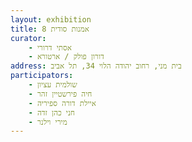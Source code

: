 ```yaml
---
layout: exhibition
title: אמנות סודית 8
curator:
    - אסתי דרורי
    - דורון פולק / ארטורא
address: בית מני, רחוב יהודה הלוי 34, תל אביב
participators:
    - שולמית עציון
    - חיה פירשטיין זהר
    - איילת דורה ספיריה
    - חני כהן זדה
    - מירי וילנר
---
```

